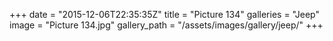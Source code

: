 +++
date = "2015-12-06T22:35:35Z"
title = "Picture 134"
galleries = "Jeep"
image = "Picture 134.jpg"
gallery_path = "/assets/images/gallery/jeep/"
+++
